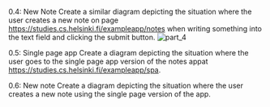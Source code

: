0.4: New Note
Create a similar diagram depicting the situation where the user creates a new note on page https://studies.cs.helsinki.fi/exampleapp/notes when writing something into the text field and clicking the submit button.
![part_4](https://user-images.githubusercontent.com/58829516/158618764-af7bb4b4-7f07-49d9-936d-41687866189c.PNG)

0.5: Single page app
Create a diagram depicting the situation where the user goes to the single page app version of the notes appat https://studies.cs.helsinki.fi/exampleapp/spa.

0.6: New note
Create a diagram depicting the situation where the user creates a new note using the single page version of the app.
